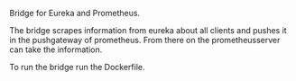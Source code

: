 Bridge for Eureka and Prometheus.

The bridge scrapes information from eureka about all clients and pushes it in the pushgateway of prometheus. From there on the prometheusserver can take the information.

To run the bridge run the Dockerfile.
